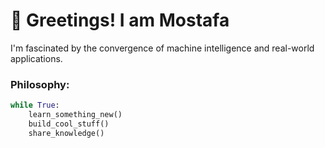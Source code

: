 # 🙋 Greetings! I am Mostafa 


I'm fascinated by the convergence of machine intelligence and real-world applications. 

### Philosophy:
```python
while True:
    learn_something_new()
    build_cool_stuff()
    share_knowledge()
